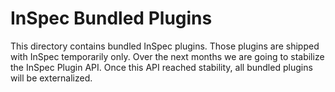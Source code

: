 # InSpec Bundled Plugins

This directory contains bundled InSpec plugins. Those plugins are shipped with InSpec temporarily only. Over the next months we are going to stabilize the InSpec Plugin API. Once this API reached stability, all bundled plugins will be externalized.
